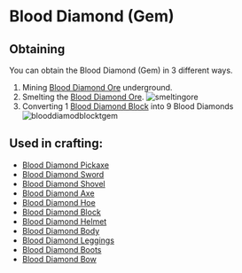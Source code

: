 # Blood Diamond (Gem)

## Obtaining

You can obtain the Blood Diamond (Gem) in 3 different ways.

1) Mining [Blood Diamond Ore](https://teamcstudios.github.io/CStudiosMod/wiki/blooddiamondore) underground.<br/>
2) Smelting the [Blood Diamond Ore](https://teamcstudios.github.io/CStudiosMod/wiki/blooddiamondore).
![smeltingore](https://t.gyazo.com/teams/chew/8f820fc96b5af05bdd1b68a0b59de272.png)
3) Converting 1 [Blood Diamond Block](https://teamcstudios.github.io/CStudiosMod/wiki/blooddiamondblock) into 9 Blood Diamonds
![blooddiamodblocktgem](https://t.gyazo.com/teams/chew/a365d4a893e7659d7b507deba2d84dad.png)

## Used in crafting:

- [Blood Diamond Pickaxe](https://teamcstudios.github.io/CStudiosMod/wiki/blooddiamondpickaxe)
- [Blood Diamond Sword](https://teamcstudios.github.io/CStudiosMod/wiki/blooddiamondsword)
- [Blood Diamond Shovel](https://teamcstudios.github.io/CStudiosMod/wiki/blooddiamondshovel)
- [Blood Diamond Axe](https://teamcstudios.github.io/CStudiosMod/wiki/blooddiamondaxe)
- [Blood Diamond Hoe](https://teamcstudios.github.io/CStudiosMod/wiki/blooddiamondhoe)
- [Blood Diamond Block](https://teamcstudios.github.io/CStudiosMod/wiki/blooddiamondblock)
- [Blood Diamond Helmet](https://teamcstudios.github.io/CStudiosMod/wiki/blooddiamondhelmet)
- [Blood Diamond Body](https://teamcstudios.github.io/CStudiosMod/wiki/blooddiamondbody)
- [Blood Diamond Leggings](https://teamcstudios.github.io/CStudiosMod/wiki/blooddiamondleggings)
- [Blood Diamond Boots](https://teamcstudios.github.io/CStudiosMod/wiki/blooddiamondboots)
- [Blood Diamond Bow](https://teamcstudios.github.io/CStudiosMod/wiki/blooddiamondbow)
